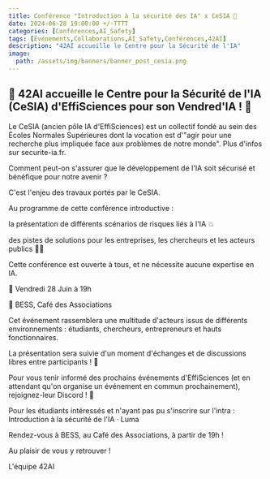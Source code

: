 ```yaml
---
title: Conférence "Introduction à la sécurité des IA" x CeSIA 🤖
date: 2024-06-28 19:00:00 +/-TTTT
categories: [Conférences,AI_Safety]
tags: [Événements,Collaborations,AI_Safety,Conférences,42AI]
description: "42AI accueille le Centre pour la Sécurité de l'IA"
image:
  path: /assets/img/banners/banner_post_cesia.png
---
```


## 🚀 42AI accueille le Centre pour la Sécurité de l'IA (CeSIA) d'EffiSciences pour son Vendred'IA ! 🤖

Le CeSIA (ancien pôle IA d'EffiSciences) est un collectif fondé au sein des Écoles Normales Supérieures dont la vocation est d'"agir pour une recherche plus impliquée face aux problèmes de notre monde". Plus d'infos sur securite-ia.fr.

Comment peut-on s'assurer que le développement de l'IA soit sécurisé et bénéfique pour notre avenir ?

C'est l'enjeu des travaux portés par le CeSIA.

Au programme de cette conférence introductive :

la présentation de différents scénarios de risques liés à l'IA 💥

des pistes de solutions pour les entreprises, les chercheurs et les acteurs publics 🧑‍🔬

Cette conférence est ouverte à tous, et ne nécessite aucune expertise en IA.

📅 Vendredi 28 Juin à 19h

📍 BESS, Café des Associations

Cet événement rassemblera une multitude d'acteurs issus de différents environnements : étudiants, chercheurs, entrepreneurs et hauts fonctionnaires.

La présentation sera suivie d'un moment d'échanges et de discussions libres entre participants ! 🤝

Pour vous tenir informé des prochains événements d'EffiSciences (et en attendant qu'on organise un événement en commun prochainement), rejoignez-leur Discord ! 👀

Pour les étudiants intéressés et n'ayant pas pu s'inscrire sur l'intra : Introduction à la sécurité de l'IA · Luma 

Rendez-vous à BESS, au Café des Associations, à partir de 19h !

Au plaisir de vous y retrouver !

L'équipe 42AI